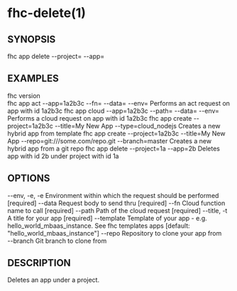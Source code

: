 fhc-delete(1)
=============
## SYNOPSIS

 fhc app delete --project=<project> --app=<app>

## EXAMPLES

  fhc version                                                                                                
  fhc app act --app=1a2b3c --fn=<serverside Function> --data=<data to send> --env=<environment>              Performs an act request on app with id 1a2b3c
  fhc app cloud --app=1a2b3c --path=<serverside path from root> --data=<Data to send> --env=<environment>    Performs a cloud request on app with id 1a2b3c
  fhc app create --project=1a2b3c --title=My New App --type=cloud_nodejs                                     Creates a new hybrid app from template
  fhc app create --project=1a2b3c --title=My New App --repo=git:///some.com/repo.git --branch=master         Creates a new hybrid app from a git repo
  fhc app delete --project=1a --app=2b                                                                       Deletes app with id 2b under project with id 1a


## OPTIONS

  --env, -e, -e  Environment within which the request should be performed                        [required]
  --data         Request body to send thru                                                       [required]
  --fn           Cloud function name to call                                                     [required]
  --path         Path of the cloud request                                                       [required]
  --title, -t    A title for your app                                                            [required]
  --template     Template of your app - e.g. hello_world_mbaas_instance. See fhc templates apps  [default: "hello_world_mbaas_instance"]
  --repo         Repository to clone your app from                                             
  --branch       Git branch to clone from                                                      

## DESCRIPTION

Deletes an app under a project.

